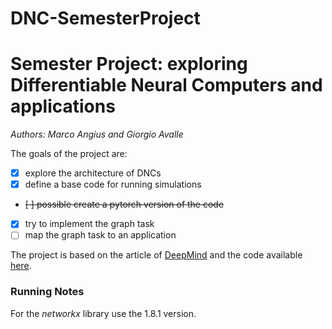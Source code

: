 # DNC-SemesterProject
# Semester Project: exploring Differentiable Neural Computers and applications
*Authors: Marco Angius and Giorgio Avalle*

The goals of the project are: 
- [x] explore the architecture of DNCs
- [x] define a base code for running simulations
- <del>[ ] possible create a pytorch version of the code</del>
- [x] try to implement the graph task 
- [ ] map the graph task to an application   

The project is based on the article of [DeepMind](https://deepmind.com/blog/differentiable-neural-computers/) and 
the code available [here](https://github.com/deepmind/dnc).

### Running Notes
For the *networkx* library use the 1.8.1 version.
